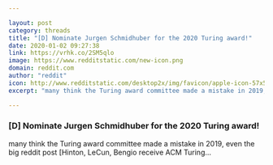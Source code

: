 ```yaml
---

layout: post
category: threads
title: "[D] Nominate Jurgen Schmidhuber for the 2020 Turing award!"
date: 2020-01-02 09:27:38
link: https://vrhk.co/2SM5qlo
image: https://www.redditstatic.com/new-icon.png
domain: reddit.com
author: "reddit"
icon: http://www.redditstatic.com/desktop2x/img/favicon/apple-icon-57x57.png
excerpt: "many think the Turing award committee made a mistake in 2019, even the big reddit post [Hinton, LeCun, Bengio receive ACM Turing..."

---
```


### [D] Nominate Jurgen Schmidhuber for the 2020 Turing award!

many think the Turing award committee made a mistake in 2019, even the big reddit post [Hinton, LeCun, Bengio receive ACM Turing...